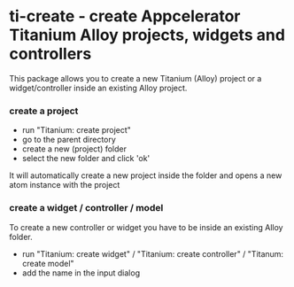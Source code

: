 # ti-create - create Appcelerator Titanium Alloy projects, widgets and controllers

This package allows you to create a new Titanium (Alloy) project or a widget/controller inside an existing Alloy project.

### create a project

* run "Titanium: create project"
* go to the parent directory
* create a new (project) folder
* select the new folder and click 'ok'

It will automatically create a new project inside the folder and opens a new atom instance with the project


### create a widget / controller / model

To create a new controller or widget you have to be inside an existing Alloy folder.

* run "Titanium: create widget" / "Titanium: create controller" / "Titanum: create model"
* add the name in the input dialog
